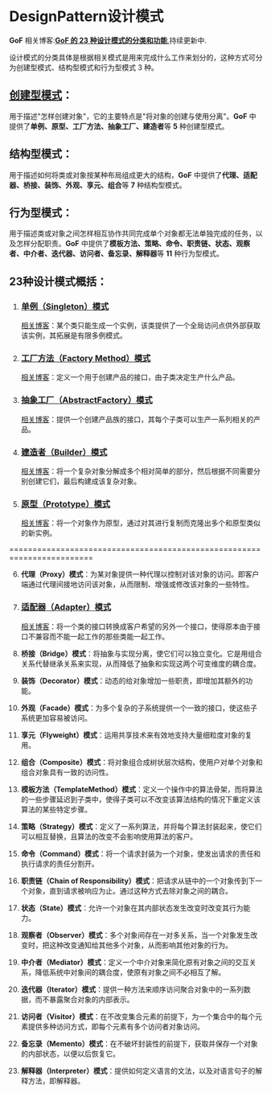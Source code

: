 # DesignPattern设计模式
**GoF**
相关博客:**[GoF 的 23 种设计模式的分类和功能](https://blog.csdn.net/Wenhao_China/article/details/124019926)**,持续更新中.

设计模式的分类具体是根据相关模式是用来完成什么工作来划分的，这种方式可分为创建型模式、结构型模式和行为型模式 3 种。

## [创建型模式](https://blog.csdn.net/Wenhao_China/article/details/127274096?spm=1001.2014.3001.5501)：
用于描述"怎样创建对象"，它的主要特点是"将对象的创建与使用分离"。**GoF** 中提供了**单例、原型、工厂方法、抽象工厂、建造者**等 **5** 种创建型模式。

## 结构型模式：
用于描述如何将类或对象按某种布局组成更大的结构，**GoF** 中提供了**代理、适配器、桥接、装饰、外观、享元、组合**等 **7** 种结构型模式。

## 行为型模式：
用于描述类或对象之间怎样相互协作共同完成单个对象都无法单独完成的任务，以及怎样分配职责。**GoF** 中提供了**模板方法、策略、命令、职责链、状态、观察者、中介者、迭代器、访问者、备忘录、解释器**等 
**11** 种行为型模式。

## 23种设计模式概括：
1. ### [单例（Singleton）模式](https://github.com/HiWenHao/DesignPattern/blob/master/DesignPattern/%E5%88%9B%E5%BB%BA%E5%9E%8B%E6%A8%A1%E5%BC%8F/SingletonPattern)
     [相关博客](https://blog.csdn.net/Wenhao_China/article/details/126095077)：某个类只能生成一个实例，该类提供了一个全局访问点供外部获取该实例，其拓展是有限多例模式。

2. ### [工厂方法（Factory Method）模式](https://github.com/HiWenHao/DesignPattern/tree/master/DesignPattern/%E5%88%9B%E5%BB%BA%E5%9E%8B%E6%A8%A1%E5%BC%8F/FactoryMethodPattern)
     [相关博客](https://blog.csdn.net/Wenhao_China/article/details/126095077)：定义一个用于创建产品的接口，由子类决定生产什么产品。

3. ### [抽象工厂（AbstractFactory）模式](https://github.com/HiWenHao/DesignPattern/tree/master/DesignPattern/%E5%88%9B%E5%BB%BA%E5%9E%8B%E6%A8%A1%E5%BC%8F/AbstractFactoryPattern)
     [相关博客](https://blog.csdn.net/Wenhao_China/article/details/126096923)：提供一个创建产品族的接口，其每个子类可以生产一系列相关的产品。

4. ### [建造者（Builder）模式](https://github.com/HiWenHao/DesignPattern/tree/master/DesignPattern/%E5%88%9B%E5%BB%BA%E5%9E%8B%E6%A8%A1%E5%BC%8F/BuilderPattern)
     [相关博客](https://blog.csdn.net/Wenhao_China/article/details/127053021)：将一个复杂对象分解成多个相对简单的部分，然后根据不同需要分别创建它们，最后构建成该复杂对象。

5. ### [原型（Prototype）模式](https://github.com/HiWenHao/DesignPattern/tree/master/DesignPattern/%E5%88%9B%E5%BB%BA%E5%9E%8B%E6%A8%A1%E5%BC%8F/PrototypePattern)
     [相关博客](https://blog.csdn.net/Wenhao_China/article/details/127273912)：将一个对象作为原型，通过对其进行复制而克隆出多个和原型类似的新实例。

========================================================================

6. **代理（Proxy）模式**：为某对象提供一种代理以控制对该对象的访问。即客户端通过代理间接地访问该对象，从而限制、增强或修改该对象的一些特性。

7. ### [适配器（Adapter）模式](https://github.com/HiWenHao/DesignPattern/tree/master/DesignPattern/%E7%BB%93%E6%9E%84%E5%9E%8B%E6%A8%A1%E5%BC%8F/AdapterPattern)
     [相关博客](https://blog.csdn.net/Wenhao_China/article/details/127358368)：将一个类的接口转换成客户希望的另外一个接口，使得原本由于接口不兼容而不能一起工作的那些类能一起工作。

8. **桥接（Bridge）模式**：将抽象与实现分离，使它们可以独立变化。它是用组合关系代替继承关系来实现，从而降低了抽象和实现这两个可变维度的耦合度。

9. **装饰（Decorator）模式**：动态的给对象增加一些职责，即增加其额外的功能。

10. **外观（Facade）模式**：为多个复杂的子系统提供一个一致的接口，使这些子系统更加容易被访问。

11. **享元（Flyweight）模式**：运用共享技术来有效地支持大量细粒度对象的复用。

12. **组合（Composite）模式**：将对象组合成树状层次结构，使用户对单个对象和组合对象具有一致的访问性。

13. **模板方法（TemplateMethod）模式**：定义一个操作中的算法骨架，而将算法的一些步骤延迟到子类中，使得子类可以不改变该算法结构的情况下重定义该算法的某些特定步骤。

14. **策略（Strategy）模式**：定义了一系列算法，并将每个算法封装起来，使它们可以相互替换，且算法的改变不会影响使用算法的客户。

15. **命令（Command）模式**：将一个请求封装为一个对象，使发出请求的责任和执行请求的责任分割开。

16. **职责链（Chain of Responsibility）模式**：把请求从链中的一个对象传到下一个对象，直到请求被响应为止。通过这种方式去除对象之间的耦合。

17. **状态（State）模式**：允许一个对象在其内部状态发生改变时改变其行为能力。

18. **观察者（Observer）模式**：多个对象间存在一对多关系，当一个对象发生改变时，把这种改变通知给其他多个对象，从而影响其他对象的行为。

19. **中介者（Mediator）模式**：定义一个中介对象来简化原有对象之间的交互关系，降低系统中对象间的耦合度，使原有对象之间不必相互了解。

20. **迭代器（Iterator）模式**：提供一种方法来顺序访问聚合对象中的一系列数据，而不暴露聚合对象的内部表示。

21. **访问者（Visitor）模式**：在不改变集合元素的前提下，为一个集合中的每个元素提供多种访问方式，即每个元素有多个访问者对象访问。

22. **备忘录（Memento）模式**：在不破坏封装性的前提下，获取并保存一个对象的内部状态，以便以后恢复它。

23. **解释器（Interpreter）模式**：提供如何定义语言的文法，以及对语言句子的解释方法，即解释器。
